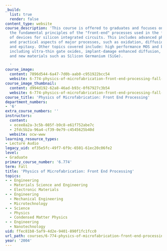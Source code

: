 ```yaml
---
_build:
  list: true
  render: false
content_type: website
course_description: 'This course is offered to graduates and focuses on understanding
  the fundamental principles of the "front-end" processes used in the fabrication
  of devices for silicon integrated circuits. This includes advanced physical models
  and practical aspects of major processes, such as oxidation, diffusion, ion implantation,
  and epitaxy. Other topics covered include: high performance MOS and bipolar devices
  including ultra-thin gate oxides, implant-damage enhanced diffusion, advanced metrology,
  and new materials such as Silicon Germanium (SiGe).

  '
course_image:
  content: 7896d544-6a47-7d0b-aab0-c951922bcc54
  website: 6-774-physics-of-microfabrication-front-end-processing-fall-2004
course_image_thumbnail:
  content: d994d192-62a8-46ad-b93c-0f67927c3b54
  website: 6-774-physics-of-microfabrication-front-end-processing-fall-2004
course_title: 'Physics of Microfabrication: Front End Processing'
department_numbers:
- '6'
extra_course_numbers: ''
instructors:
  content:
  - ecee8a2a-3c5b-085f-b9c8-e61f752abe7c
  - 2fdc5b2a-96a4-cf39-0e79-c4545625b40d
  website: ocw-www
learning_resource_types:
- Lecture Audio
legacy_uid: ef35e5fc-49f7-6f9c-6501-61ec20c06fe2
level:
- Graduate
primary_course_number: '6.774'
term: Fall
title: 'Physics of Microfabrication: Front End Processing'
topics:
- - Engineering
  - Materials Science and Engineering
  - Electronic Materials
- - Engineering
  - Mechanical Engineering
  - Microtechnology
- - Science
  - Physics
  - Condensed Matter Physics
- - Engineering
  - Nanotechnology
uid: ffec81b8-5af9-4d2e-9401-890f1fc1fcc0
url_path: courses/6-774-physics-of-microfabrication-front-end-processing-fall-2004
year: '2004'
---
```

